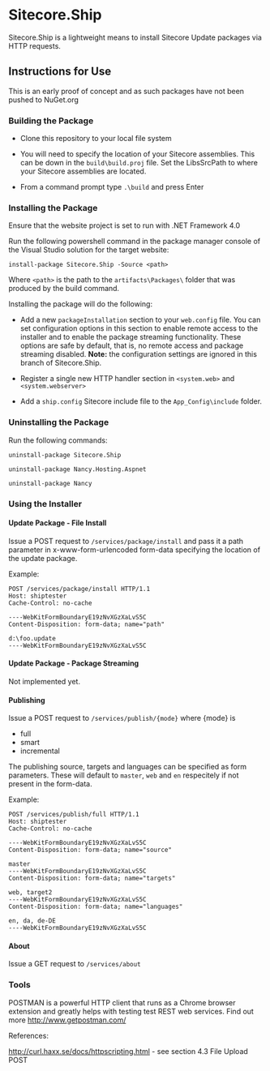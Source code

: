 # Sitecore.Ship

Sitecore.Ship is a lightweight means to install Sitecore Update packages via HTTP requests.


## Instructions for Use

This is an early proof of concept and as such packages have not been pushed to NuGet.org

### Building the Package

* Clone this repository to your local file system

* You will need to specify the location of your Sitecore assemblies. This can be down in the `build\build.proj` file. Set the LibsSrcPath to where your Sitecore assemblies are located.

* From a command prompt type `.\build` and press Enter

### Installing the Package

Ensure that the website project is set to run with .NET Framework 4.0

Run the following powershell command in the package manager console of the Visual Studio solution for the target website:

    install-package Sitecore.Ship -Source <path>

Where `<path>` is the path to the  `artifacts\Packages\` folder that was produced by the build command.

Installing the package will do the following:

* Add a new `packageInstallation` section to your `web.config` file. You can set configuration options in this section to enable remote access to the installer and to enable the package streaming functionality. These options are safe by default, that is, no remote access and package streaming disabled. **Note:** the configuration settings are ignored in this branch of Sitecore.Ship.

* Register a single new HTTP handler section in `<system.web>` and `<system.webserver>`

* Add a `ship.config` Sitecore include file to the `App_Config\include` folder.

### Uninstalling the Package

Run the following commands:

    uninstall-package Sitecore.Ship

    uninstall-package Nancy.Hosting.Aspnet

    uninstall-package Nancy


### Using the Installer

#### Update Package - File Install

Issue a POST request to `/services/package/install` and pass it a path parameter in x-www-form-urlencoded form-data specifying the location of the update package.

Example:

    POST /services/package/install HTTP/1.1
    Host: shiptester
    Cache-Control: no-cache
    
    ----WebKitFormBoundaryE19zNvXGzXaLvS5C
    Content-Disposition: form-data; name="path"
    
    d:\foo.update
    ----WebKitFormBoundaryE19zNvXGzXaLvS5C


#### Update Package - Package Streaming

Not implemented yet.


#### Publishing

Issue a POST request to `/services/publish/{mode}` where {mode} is 

* full
* smart
* incremental

The publishing source, targets and languages can be specified as form parameters. These will default to `master`, `web` and `en` respecitely if not present in the form-data.

Example:

    POST /services/publish/full HTTP/1.1
    Host: shiptester
    Cache-Control: no-cache
    
    ----WebKitFormBoundaryE19zNvXGzXaLvS5C
    Content-Disposition: form-data; name="source"
    
    master
    ----WebKitFormBoundaryE19zNvXGzXaLvS5C
    Content-Disposition: form-data; name="targets"
    
    web, target2
    ----WebKitFormBoundaryE19zNvXGzXaLvS5C
    Content-Disposition: form-data; name="languages"
    
    en, da, de-DE
    ----WebKitFormBoundaryE19zNvXGzXaLvS5C


#### About

Issue a GET request to `/services/about`


### Tools

POSTMAN is a powerful HTTP client that runs as a Chrome browser extension and greatly helps with testing test REST web services. Find out more <http://www.getpostman.com/> 

References:

http://curl.haxx.se/docs/httpscripting.html - see section 4.3 File Upload POST 

